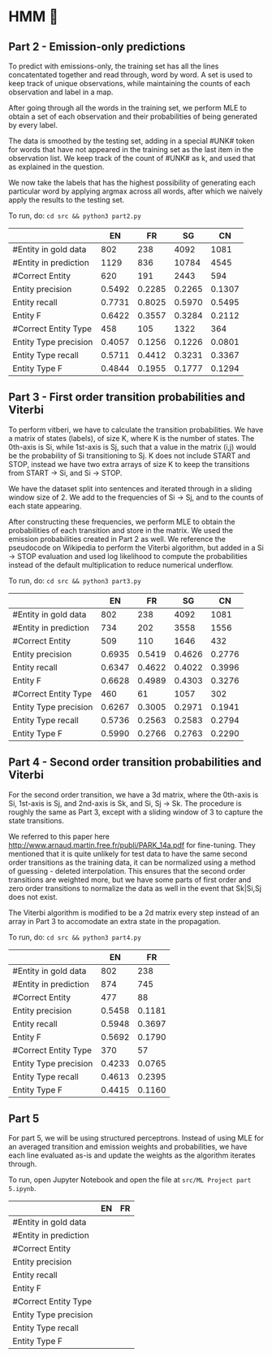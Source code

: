 # HMM 🤔

## Part 2 - Emission-only predictions
To predict with emissions-only, the training set has all the lines concatentated together and read through, word by word. A set is used to keep track of unique observations, while maintaining the counts of each observation and label in a map.

After going through all the words in the training set, we perform MLE to obtain a set of each observation and their probabilities of being generated by every label.

The data is smoothed by the testing set, adding in a special #UNK# token for words that have not appeared in the training set as the last item in the observation list. We keep track of the count of #UNK# as k, and used that as explained in the question.

We now take the labels that has the highest possibility of generating each particular word by applying argmax across all words, after which we naively apply the results to the testing set.

To run, do:
`cd src && python3 part2.py`

|                       | EN    | FR    | SG     | CN
| --------------------- | --    | --    | --     | --
| #Entity in gold data  | 802   | 238   |4092    |1081
| #Entity in prediction | 1129  | 836   |10784   |4545
| #Correct Entity       | 620   | 191   |2443    |594
| Entity  precision     | 0.5492| 0.2285|0.2265  |0.1307
| Entity  recall        | 0.7731| 0.8025|0.5970  |0.5495
| Entity  F             | 0.6422| 0.3557|0.3284  |0.2112
| #Correct Entity Type  | 458   | 105   |1322    |364
| Entity Type  precision| 0.4057| 0.1256|0.1226  |0.0801
| Entity Type  recall   | 0.5711| 0.4412|0.3231  |0.3367
| Entity Type  F        | 0.4844| 0.1955|0.1777  |0.1294

## Part 3 - First order transition probabilities and Viterbi
To perform vitberi, we have to calculate the transition probabilities.
We have a matrix of states (labels), of size K, where K is the number of states.
The 0th-axis is Si, while 1st-axis is Sj, such that a value in the matrix (i,j) would be the probability of Si transitioning to Sj. K does not include START and STOP, instead we have two extra arrays of size K to keep the transitions from START -> Si, and Si -> STOP.

We have the dataset split into sentences and iterated through in a sliding window size of 2. We add to the frequencies of Si -> Sj, and to the counts of each state appearing.

After constructing these frequencies, we perform MLE to obtain the probabilities of each transition and store in the matrix. We used the emission probabilities created in Part 2 as well. We reference the pseudocode on Wikipedia to perform the Viterbi algorithm, but added in a Si -> STOP evaluation and used log likelihood to compute the probabilities instead of the default multiplication to reduce numerical underflow.

To run, do:
`cd src && python3 part3.py`

|                       | EN    | FR    | SG     | CN
| --------------------- | --    | --    | --     | --
| #Entity in gold data  | 802   | 238   |4092    |1081
| #Entity in prediction | 734   | 202   |3558    |1556
| #Correct Entity       | 509   | 110   |1646    |432
| Entity  precision     | 0.6935| 0.5419|0.4626  |0.2776
| Entity  recall        | 0.6347| 0.4622|0.4022  |0.3996
| Entity  F             | 0.6628| 0.4989|0.4303  |0.3276
| #Correct Entity Type  | 460   | 61    |1057    |302
| Entity Type  precision| 0.6267| 0.3005|0.2971  |0.1941
| Entity Type  recall   | 0.5736| 0.2563|0.2583  |0.2794
| Entity Type  F        | 0.5990| 0.2766|0.2763  |0.2290

## Part 4 - Second order transition probabilities and Viterbi
For the second order transition, we have a 3d matrix, where the 0th-axis is Si, 1st-axis is Sj, and 2nd-axis is Sk, and Si, Sj -> Sk. The procedure is roughly the same as Part 3, except with a sliding window of 3 to capture the state transitions.

We referred to this paper here http://www.arnaud.martin.free.fr/publi/PARK_14a.pdf for fine-tuning. They mentioned that it is quite unlikely for test data to have the same second order transitions as the training data, it can be normalized using a method of guessing - deleted interpolation. This ensures that the second order transitions are weighted more, but we have some parts of first order and zero order transitions to normalize the data as well in the event that Sk|Si,Sj does not exist.

The Viterbi algorithm is modified to be a 2d matrix every step instead of an array in Part 3 to accomodate an extra state in the propagation.

To run, do:
`cd src && python3 part4.py`

|                       | EN    | FR
| --------------------- | --    | --    
| #Entity in gold data  | 802   | 238   
| #Entity in prediction | 874   | 745   
| #Correct Entity       | 477   | 88   
| Entity  precision     | 0.5458| 0.1181
| Entity  recall        | 0.5948| 0.3697
| Entity  F             | 0.5692| 0.1790
| #Correct Entity Type  | 370   | 57
| Entity Type  precision| 0.4233| 0.0765
| Entity Type  recall   | 0.4613| 0.2395
| Entity Type  F        | 0.4415| 0.1160

## Part 5

For part 5, we will be using structured perceptrons. Instead of using MLE for an averaged transition and emission weights and probabilities, we have each line evaluated as-is and update the weights as the algorithm iterates through. 

To run, open Jupyter Notebook and open the file at `src/ML Project part 5.ipynb`.

|                       | EN    | FR
| --------------------- | --    | --    
| #Entity in gold data  |    |    
| #Entity in prediction |    |    
| #Correct Entity       |    |    
| Entity  precision     |    | 
| Entity  recall        |    | 
| Entity  F             |    | 
| #Correct Entity Type  |    | 
| Entity Type  precision|    | 
| Entity Type  recall   |    | 
| Entity Type  F        |    | 
